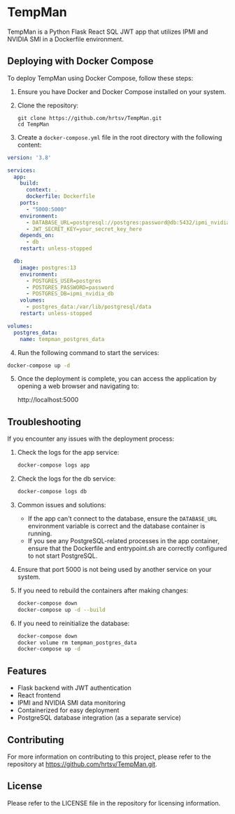 # TempMan

TempMan is a Python Flask React SQL JWT app that utilizes IPMI and NVIDIA SMI in a Dockerfile environment.

## Deploying with Docker Compose

To deploy TempMan using Docker Compose, follow these steps:

1. Ensure you have Docker and Docker Compose installed on your system.

2. Clone the repository:
   ```
   git clone https://github.com/hrtsv/TempMan.git
   cd TempMan
   ```

3. Create a `docker-compose.yml` file in the root directory with the following content:

```yaml
version: '3.8'

services:
  app:
    build:
      context: .
      dockerfile: Dockerfile
    ports:
      - "5000:5000"
    environment:
      - DATABASE_URL=postgresql://postgres:password@db:5432/ipmi_nvidia_db
      - JWT_SECRET_KEY=your_secret_key_here
    depends_on:
      - db
    restart: unless-stopped

  db:
    image: postgres:13
    environment:
      - POSTGRES_USER=postgres
      - POSTGRES_PASSWORD=password
      - POSTGRES_DB=ipmi_nvidia_db
    volumes:
      - postgres_data:/var/lib/postgresql/data
    restart: unless-stopped

volumes:
  postgres_data:
    name: tempman_postgres_data
```

4. Run the following command to start the services:

```bash
docker-compose up -d
```

5. Once the deployment is complete, you can access the application by opening a web browser and navigating to:

   http://localhost:5000

## Troubleshooting

If you encounter any issues with the deployment process:

1. Check the logs for the app service:
   ```bash
   docker-compose logs app
   ```

2. Check the logs for the db service:
   ```bash
   docker-compose logs db
   ```

3. Common issues and solutions:
   - If the app can't connect to the database, ensure the `DATABASE_URL` environment variable is correct and the database container is running.
   - If you see any PostgreSQL-related processes in the app container, ensure that the Dockerfile and entrypoint.sh are correctly configured to not start PostgreSQL.

4. Ensure that port 5000 is not being used by another service on your system.

5. If you need to rebuild the containers after making changes:
   ```bash
   docker-compose down
   docker-compose up -d --build
   ```

6. If you need to reinitialize the database:
   ```bash
   docker-compose down
   docker volume rm tempman_postgres_data
   docker-compose up -d
   ```

## Features

- Flask backend with JWT authentication
- React frontend
- IPMI and NVIDIA SMI data monitoring
- Containerized for easy deployment
- PostgreSQL database integration (as a separate service)

## Contributing

For more information on contributing to this project, please refer to the repository at https://github.com/hrtsv/TempMan.git.

## License

Please refer to the LICENSE file in the repository for licensing information.
